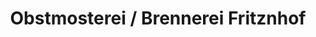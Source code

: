 ---
title: "Obstmosterei / Brennerei Fritznhof"
url: /rimsting/obstmosterei-brennerei-fritznhof/
shop: Hofladen
---